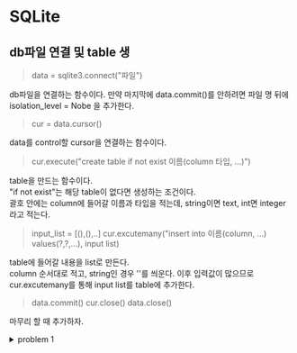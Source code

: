 # SQLite

## db파일 연결 및 table 생

>data = sqlite3.connect("파일")

db파일을 연결하는 함수이다. 만약 마지막에 data.commit()를 안하려면 파일 명 뒤에 isolation_level = Nobe 을 추가한다.    
>cur = data.cursor()  

data를 control할 cursor을 연결하는 함수이다.  

>cur.execute("create table if not exist 이름(column 타입, ...)")

table을 만드는 함수이다.  
"if not exist"는 해당 table이 없다면 생성하는 조건이다.  
괄호 안에는 column에 들어갈 이름과 타입을 적는데, string이면 text, int면 integer 라고 적는다.  

> input_list = [(),(),..]
cur.excutemany("insert into 이름(column, ...) values(?,?,...), input list)

table에 들어갈 내용을 list로 만든다.  
column 순서대로 적고, string인 경우 ''를 씌운다.
이후 입력값이 많으므로 cur.excutemany를 통해 input list를 table에 추가한다. 

>data.commit()
cur.close()
data.close()

마무리 할 때 추가하자. 

<details>
<summary> problem 1 </summary>
<div markdown="1">

```python
def create() -> None:
    '''
        create() connects a database named |titanic.db| and creates a table |Company| in it.

        Columns and data types of table |Company| are as follow:
            |Employee|   - string
            |Department| - string
            |Salary|     - int
            |Gender|     - string
        
        The order of data insertion does not matter.
    '''
    # BEGIN_YOUR_CODE
    
    data = sqlite3.connect("titanic.db")
    cur = data.cursor()
    cur.execute("create table if not exists Company(Employee text, Department text, Salary integer, Gender text)")
    input_list = [('John', 'sales', 5000, 'M'), 
            ('Allen', 'accounting', 6000, 'M'), 
            ('Martin', 'research', 3500, 'M'), 
            ('Mary', 'sales', 5500, 'F'), 
            ('Smith', 'research', 4500, 'M')]
    cur.executemany("insert into Company (Employee, Department, Salary, Gender) values(?,?,?,?)", input_list)
    data.commit()
    cur.close()
    data.close()
    
    # END_YOUR_CODE
    
create()
```

</div>
</details>  
